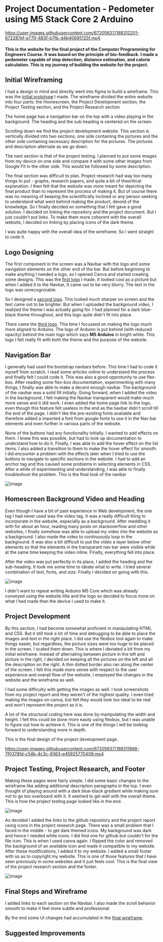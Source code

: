 # Project Documentation - Pedometer using M5 Stack Core 2 Arduino

https://user-images.githubusercontent.com/67205637/188312201-672287ef-e770-483f-b7fb-d4b40695125f.mp4

#### This is the website for the final project of the Computer Programming for Engineers Course. It was based on the principle of bio-feedback. I made a pedometer capable of step detection, distance estimation, and calorie calculation. This is my journey of building the website for the project.

## Initial Wireframing
I had a design in mind and directly went into figma to build a wireframe. This was the [initial prototype](https://github.com/swostikpati/Connections-Lab-Fall-22/blob/main/Week%201/1.2/Project/Project%20Wireframe%20Initial.pdf) I made. The wireframe divided the entire website into four parts: the Homescreen, the Project Development section, the Project Testing section, and the Project Research section 

The home page has a navigation bar on the top with a video playing in the background. The heading and the sub heading is centered on the screen. 

Scrolling down we find the project development website. This section is vertically divided into two sections, one side containing the pictures and the other side containing necessary description for the pictures. The pictures and description alternate as we go down.

The next section is that of the project testing. I planned to put some images from my device on one side and compare it with some other images from Google Fit in the other side. This would be followed by some description. 

The final section was difficult to plan. Project research had way too many things to put - graphs, research papers, and quite a bit of theoritical explanation. I then felt that the website was more meant for depicting the final product than to represent the process of making it. But of course there was no meaning of keeping the scientifically inclined or any person seeking to understand what went behind making the product, devoid of the knowledge. So I finally decided on something that I felt gave a good solution. I decided on linking the repository and the project document. But I just couldn't put links. To make them more cohorent with the overall website, I decided on linking by placing icons of the dark theme.

I was quite happy with the overall idea of the wireframe. So I went straight to code it.

## Logo Designing
The first component in the screen was a Navbar with the logo and some navigation elements on the other end of the bar. But before beginning to make anything I needed a logo, so I opened Canva and started creating some designs. This was the [first logo](https://github.com/swostikpati/Connections-Lab-Fall-22/blob/main/Week%201/1.2/Project/project_website/assets/logo.png) I made. It looked cool as a picture but when I added it to the Navbar, it came out to be very blurry. The text in the logo was unrecognizable. 

So I designed a [second logo](https://github.com/swostikpati/Connections-Lab-Fall-22/blob/main/Week%201/1.2/Project/project_website/assets/logo1.png). This looked much sharper on screen and the text came out to be brighter. But when I uploaded the background video, I realized the theme I was actually going for. I had planned for a dark blue-black theme throughout, and this logo quite didn't fit into place. 

There came the [third logo](https://github.com/swostikpati/Connections-Lab-Fall-22/blob/main/Week%201/1.2/Project/project_website/assets/logo3.png). This time I focussed on making the logo much more aligned to Arduino. The logo of Arduino is put behind (with reduced opacity) behind the main logo which says __M5 Arduino__ in bright white. This logo I felt really fit with both the theme and the purpose of the website.


## Navigation Bar
I generally had used the bootstrap navbars before. This time I had to code it myself from scratch. I read some articles online to understand the process and finally felt I could code it. This was also a good opprotunity to use flex-box. After reading some flex-box documentation, experimenting with many things, I finally was able to make a decent enough navbar.  The background of the navbar was a solid fill initially. Going forward, when I added the video in the background, I felt making the Navbar transparent would make much more sense and it did work. I even added the home page link to the logo, even though this feature felt useless in the end as the navbar didn't scroll till the end of the page. I didn't like the pre-existing fonts available and therefore added a imported a font from google fonts to use it in the Nav bar elements and even further in various parts of the website.

None of the buttons had any functionality initially. I wanted to add effects on them. I knew this was possible, but had to look up documentation to understand how to do it. Finally, I was able to add the hover effect on the list items. I also added a transition to them to make the hover effect for smooth. I did encounter a problem with the effects later when I tried to use the buttons to navigate to specific sections in the website. I had to add an anchor tag and this caused some problems in selecting elements in CSS. After a while of experimenting and understanding, I was able to finally troubleshoot the problem. This is the final look of the navbar

![image](https://user-images.githubusercontent.com/67205637/188309162-d677e89d-cec6-4616-b1cf-bdb151ebde73.png)
 
## Homescreen Background Video and Heading 
Even though I have a bit of past experience in Web development, the one tag I had never used was the video tag. It was a really difficult thing to incorporate in the website, especially as a background. After meddling it with for about an hour, reading many posts on stackoverflow and other websites, I finally somehow was able to upload my video into the website as a background. I also made the video to continuously loop in the background. It was also a bit difficult to put the video a layer below other elements so that the elements in the transparant nav bar were visible while at the same time keeping the video inline. Finally, everything fell into place. 

After the video was put perfectly in its place, I added the heading and the sub-heading. It took me some time to ideate what to write. I tried several combination of text, fonts, and size. Finally I decided on going with this.

![image](https://user-images.githubusercontent.com/67205637/188309671-3e78b2df-e2d9-4cc7-8b0d-d9f76408344d.png)

I didn't want to repeat writing Arduino M5 Core which was already conveyed using the website title and the logo so decided to focus more on what I had made than the device I used to make it.

## Project Development

By this section, I had become somewhat proficient in manipulating HTML and CSS. But it still took a lot of time and debugging to be able to place the images and text in the right place. I did use the flexbox tool again to make things easier, but regardless, the picture sizes were too huge to be placed in the screen. I scaled them down. This is where I deviated a bit from my initial wireframe. Instead of alternating between picture in the left and picture in the right, I decided on keeping all the pictures on the left and all the description on the right. A thin dotted border also ran along the center of the screen. I felt this made more sense with respect to the user experience and overall flow of the website. I employed the changes in the website and the wireframe as well. 

I had some difficulty with getting the images as well. I took screenshots from my project report and they weren't of the highest quality. I even tried making the images on canva, but felt they would look too ideal to be real and won't represent the project as it is. 

A lot of the structural coding here was done by manipulating the width and height. I felt this could be done more easily using flexbox, but I was unable to figure out how to achieve it. This is one of the things I will be looking forward to understanding more in depth. 

This is the final design of the project development page.

https://user-images.githubusercontent.com/67205637/188311868-7f0378fd-c54b-4c3c-9363-e45925770409.mp4

## Project Testing, Project Research, and Footer

Making these pages were fairly simple. I did some basic changes to the wireframe like adding additional description paragraphs in the top. I even thought of playing around with a dark blue-black gradient while making sure not to go too overboard with it. It seemed to gel well with the overall theme. This is how the project testing page looked like in the end.

![image](https://user-images.githubusercontent.com/67205637/188311315-7d0b08a4-e1d9-44ad-9ed2-080180f32695.png)

As decided I added the links to the github repository and the project report using icons in the project research page. There was a small problem that I faced in the middle - to get dark themed icons. My background was dark and hence I needed white icons. I did find one for github but couldn't for the file icon. This is when I used canva again. I flipped the color and removed the background of an available icon and made it compatible to my website. After these modifications, I added it to my website. I added a small footer with so as to copyright my website. This is one of those features that I have seen previously in some websites and it just feels cool. This is the final view of the project research section and the footer.

![image](https://user-images.githubusercontent.com/67205637/188311400-aa406a3e-5846-4192-98e8-83a5c00026ca.png)

## Final Steps and Wireframe

I added links to each section on the Navbar. I also made the scroll behavior smooth to make it feel more subtle and professional. 

By the end some UI changes had accumulated in the [final wireframe](https://github.com/swostikpati/Connections-Lab-Fall-22/blob/main/Week%201/1.2/Project/Project%20Wireframe%20Final.pdf).

## Suggested Improvements




